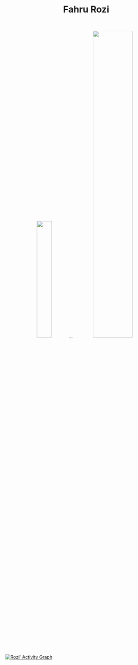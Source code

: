 <!-- ### Hi there 👋 -->

<!--
**fahrurozi/fahrurozi** is a ✨ _special_ ✨ repository because its `README.md` (this file) appears on your GitHub profile.

Here are some ideas to get you started:

- 🔭 I’m currently working on ...
- 🌱 I’m currently learning ...
- 👯 I’m looking to collaborate on ...
- 🤔 I’m looking for help with ...
- 💬 Ask me about ...
- 📫 How to reach me: ...
- 😄 Pronouns: ...
- ⚡ Fun fact: ...
-->

<!-- ![](https://visitor-badge.laobi.icu/badge?page_id=fahrurozi.fahrurozi) -->
<!-- [![Github](https://img.shields.io/github/followers/fahrurozi?label=Follow&style=social)](https://github.com/fahrurozi) -->
<!-- ![GitHub stats](https://github-readme-stats.vercel.app/api?username=fahrurozi&show_icons=true&theme=tokyonight)
![Top Langs](https://github-readme-stats.vercel.app/api/top-langs/?username=CharalambosIoannou&theme=tokyonight) -->



<h1 align="center">
  <b>Fahru Rozi</b>
</h1>
<br/>
<p align="center">
  <a href="#">
    <img width="30.5%" src="https://github-contribution-stats.vercel.app/api/?username=fahrurozi" />
    &nbsp;
    <img width="49.5%" src="https://github-readme-streak-stats.herokuapp.com/?user=fahrurozi&theme=gruvbox&hide_border=true" />
  </a>
</p>

[![Rozi' Activity Graph](https://activity-graph.herokuapp.com/graph?username=fahrurozi&custom_title=Rozi's%20Contribution%20Graph&theme=gruvbox&bg_color=282828&hide_border=true&line=d1a01f&point=c58545)](#)





<summary>
<!-- [![Github Stats](https://github-readme-stats.vercel.app/api?username=fahrurozi)](https://github.com/fahrurozi&theme=tokyonight) -->
<!-- ![GitHub stats](https://github-readme-stats.vercel.app/api?username=fahrurozi&show_icons=true&theme=tokyonight&count_private=true) -->
<!-- ![Top Languages](https://github-readme-stats.vercel.app/api/top-langs/?username=fahrurozi&theme=tokyonight&layout=compact)  -->
</summary>
